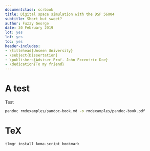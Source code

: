 ```yaml
---
documentclass: scrbook
title: Digital space simulation with the DSP 56004
subtitle: Short but sweet?
author: Fuzzy George
date: 30 February 2019
lot: yes
lof: yes
toc: yes
header-includes:
- \titlehead{Unseen University}
- \subject{Dissertation}
- \publishers{Adviser Prof. John Eccentric Doe}
- \dedication{To my friend}
---
```


# A test

Test

```bash
pandoc rmdexamples/pandoc-book.md -o rmdexamples/pandoc-book.pdf
```

# TeX

```bash
tlmgr install koma-script bookmark
```

